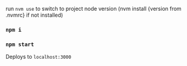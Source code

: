 
run `nvm use` to switch to project node version (nvm install {version from .nvmrc} if not installed)
### `npm i`
### `npm start`

Deploys to `localhost:3000`
